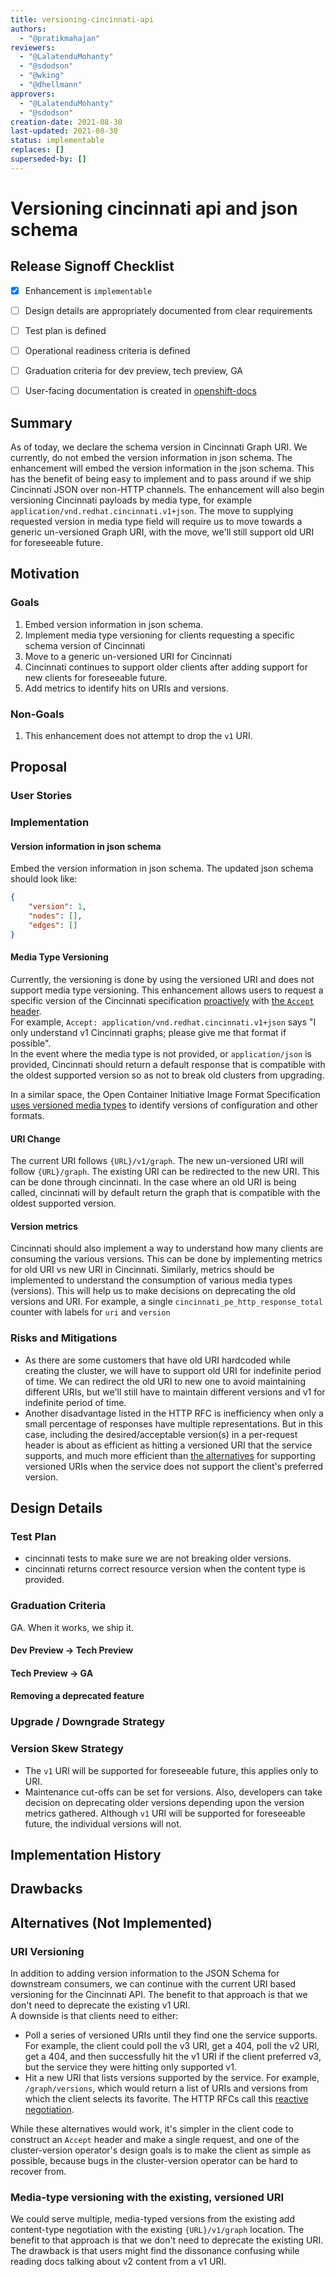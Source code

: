 ```yaml
---
title: versioning-cincinnati-api
authors:
  - "@pratikmahajan"
reviewers:
  - "@LalatenduMohanty"
  - "@sdodson"
  - "@wking"
  - "@dhellmann"
approvers:
  - "@LalatenduMohanty"
  - "@sdodson"
creation-date: 2021-08-30
last-updated: 2021-08-30
status: implementable
replaces: []
superseded-by: []
---
```


# Versioning cincinnati api and json schema

## Release Signoff Checklist

- [x] Enhancement is `implementable`
- [ ] Design details are appropriately documented from clear requirements
- [ ] Test plan is defined
- [ ] Operational readiness criteria is defined
- [ ] Graduation criteria for dev preview, tech preview, GA
- [ ] User-facing documentation is created in [openshift-docs](https://github.com/openshift/openshift-docs/)


## Summary
As of today, we declare the schema version in Cincinnati Graph URI. We currently, do not embed the version information
in json schema. The enhancement will embed the version information in the json schema. This has the benefit of being
easy to implement and to pass around if we ship Cincinnati JSON over non-HTTP channels. The enhancement will also begin
versioning Cincinnati payloads by media type, for example `application/vnd.redhat.cincinnati.v1+json`.
The move to supplying requested version in media type field will require us to move towards a generic un-versioned Graph
URI, with the move, we'll still support old URI for foreseeable future.

## Motivation

### Goals
1. Embed version information in json schema.
2. Implement media type versioning for clients requesting a specific schema version of Cincinnati
3. Move to a generic un-versioned URI for Cincinnati
4. Cincinnati continues to support older clients after adding support for new clients for foreseeable future.
5. Add metrics to identify hits on URIs and versions.

### Non-Goals
1. This enhancement does not attempt to drop the `v1` URI.


## Proposal

### User Stories

### Implementation

#### Version information in json schema
Embed the version information in json schema. The updated json schema should look like:
```json
{
    "version": 1,
    "nodes": [],
    "edges": []
}
```

#### Media Type Versioning
Currently, the versioning is done by using the versioned URI and does not support media type versioning.
This enhancement allows users to request a specific version of the Cincinnati specification
[proactively][proactive-negotiation] with [the `Accept` header][accept].  
For example, `Accept: application/vnd.redhat.cincinnati.v1+json` says "I only understand v1 Cincinnati graphs;
please give me that format if possible".  
In the event where the media type is not provided, or `application/json` is provided, Cincinnati should return a default
response that is compatible with the oldest supported version so as not to break old clusters from upgrading.

In a similar space, the Open Container Initiative Image Format Specification
[uses versioned media types][image-spec-media-types] to identify versions of configuration and other formats.


#### URI Change
The current URI follows `{URL}/v1/graph`. The new un-versioned URI will follow `{URL}/graph`. The existing URI can be
redirected to the new URI. This can be done through cincinnati. In the case where an old URI is being called, cincinnati
will by default return the graph that is compatible with the oldest supported version.


#### Version metrics
Cincinnati should also implement a way to understand how many clients are consuming the various versions.
This can be done by implementing metrics for old URI vs new URI in Cincinnati. Similarly, metrics should be implemented
to understand the consumption of various media types (versions). This will help us to make decisions on deprecating the
old versions and URI. For example, a single `cincinnati_pe_http_response_total` counter with labels for `uri` and `version`


### Risks and Mitigations
* As there are some customers that have old URI hardcoded while creating the cluster, we will have to support old URI
  for indefinite period of time. We can redirect the old URI to new one to avoid maintaining different URIs, but we'll
  still have to maintain different versions and v1 for indefinite period of time.
* Another disadvantage listed in the HTTP RFC is inefficiency when  only a small percentage of responses have multiple
  representations. But in this case, including the desired/acceptable version(s) in a per-request header is about as
  efficient as hitting a versioned URI that the service supports, and much more efficient than
  [the alternatives](#uri-versioning) for supporting versioned URIs when the service does not support the client's preferred version.


## Design Details

### Test Plan
* cincinnati tests to make sure we are not breaking older versions.
* cincinnati returns correct resource version when the content type is provided.

### Graduation Criteria
GA. When it works, we ship it.


#### Dev Preview -> Tech Preview


#### Tech Preview -> GA


#### Removing a deprecated feature


### Upgrade / Downgrade Strategy


### Version Skew Strategy
* The `v1` URI will be supported for foreseeable future, this applies only to URI.
* Maintenance cut-offs can be set for versions. Also, developers can take decision on deprecating older versions
  depending upon the version metrics gathered. Although `v1` URI will be supported for foreseeable future, the
  individual versions will not.

## Implementation History

## Drawbacks


## Alternatives (Not Implemented)

### URI Versioning

In addition to adding version information to the JSON Schema for downstream consumers, we can continue with the current
URI based versioning for the Cincinnati API. The benefit to that approach is that we don't need to deprecate the
existing v1 URI.  
A downside is that clients need to either:

* Poll a series of versioned URIs until they find one the service supports.  
  For example, the client could poll the v3 URI, get a 404, poll the v2 URI, get a 404, and then successfully hit the
  v1 URI if the client preferred v3, but the service they were hitting only supported v1.
* Hit a new URI that lists versions supported by the service.
  For example, `/graph/versions`, which would return a list of URIs and versions from which the client selects its favorite.
  The HTTP RFCs call this [reactive negotiation][reactive-negotiation].

While these alternatives would work, it's simpler in the client code to construct an `Accept` header and make a single
request, and one of the cluster-version operator's design goals is to make the client as simple as possible, because
bugs in the cluster-version operator can be hard to recover from.


### Media-type versioning with the existing, versioned URI

We could serve multiple, media-typed versions from the existing add content-type negotiation with the existing
`{URL}/v1/graph` location. The benefit to that approach is that we don't need to deprecate the existing URI.
The drawback is that users might find the dissonance confusing while reading docs talking about v2 content from a v1 URI.

[accept]: https://datatracker.ietf.org/doc/html/rfc7231#section-5.3.2
[image-spec-media-types]: https://github.com/opencontainers/image-spec/blob/v1.0.1/media-types.md
[proactive-negotiation]: https://datatracker.ietf.org/doc/html/rfc7231#section-3.4.1
[reactive-negotiation]: https://datatracker.ietf.org/doc/html/rfc7231#section-3.4.2
